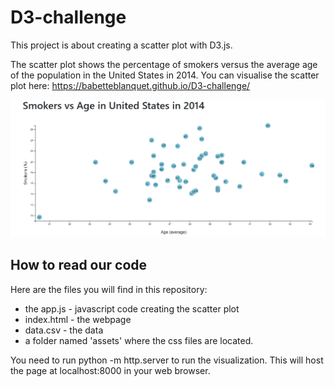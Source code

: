 # D3-challenge

This project is about creating a scatter plot with D3.js.

The scatter plot shows the percentage of smokers versus the average age of the population in the United States in 2014.
You can visualise the scatter plot here: https://babetteblanquet.github.io/D3-challenge/

![Scatter-Plot](images/Scatter-plot.png)

## How to read our code ##
Here are the files you will find in this repository:
- the app.js - javascript code creating the scatter plot 
- index.html - the webpage
- data.csv - the data
- a folder named 'assets' where the css files are located.

You need to run python -m http.server to run the visualization. This will host the page at localhost:8000 in your web browser.



